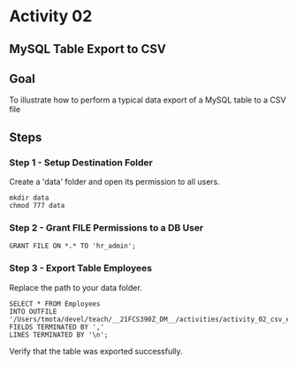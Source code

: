 # Activity 02

## MySQL Table Export to CSV

## Goal

To illustrate how to perform a typical data export of a MySQL table to a CSV file

## Steps

### Step 1 - Setup Destination Folder

Create a 'data' folder and open its permission to all users. 

```
mkdir data
chmod 777 data
```

### Step 2 - Grant FILE Permissions to a DB User 

```
GRANT FILE ON *.* TO 'hr_admin';
```

### Step 3 - Export Table Employees

Replace the path to your data folder. 

```
SELECT * FROM Employees
INTO OUTFILE '/Users/tmota/devel/teach/__21FCS390Z_DM__/activities/activity_02_csv_export/data/employees.csv'
FIELDS TERMINATED BY ','
LINES TERMINATED BY '\n';
```

Verify that the table was exported successfully. 

